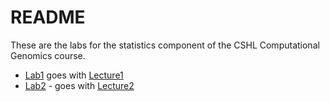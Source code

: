# README

These are the labs for the statistics component of the CSHL Computational Genomics course. 


* [Lab1](https://github.com/jtleek/cshlcg-labs/blob/master/lab1.md) goes with [Lecture1](https://docs.google.com/presentation/d/1cfKL4CdjJwBnI36vjegbBnS8k6LK1AwFdVeqGTfKiRE/edit?usp=sharing)
* [Lab2](https://github.com/jtleek/cshlcg-labs/blob/master/lab2.md) - goes with [Lecture2](https://docs.google.com/presentation/d/1otjSGZCB7O0BLDKQmSDD1fFzGW3hj5fVwBGa-otxnXo/edit?usp=sharing)

